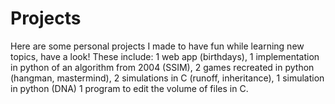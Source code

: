 # Projects
Here are some personal projects I made to have fun while learning new topics, have a look!
These include:
1 web app (birthdays),
1 implementation in python of an algorithm from 2004 (SSIM),
2 games recreated in python (hangman, mastermind),
2 simulations in C (runoff, inheritance),
1 simulation in python (DNA)
1 program to edit the volume of files in C.
